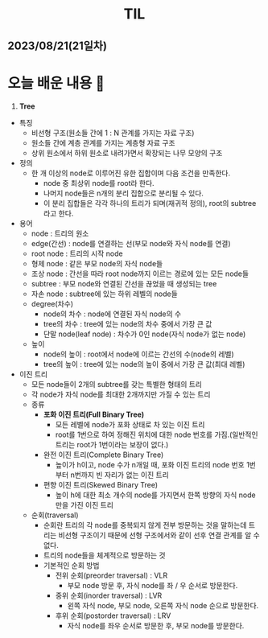 # <center>TIL<center>
## 2023/08/21(21일차)

# 오늘 배운 내용 :memo:

1. **Tree**
  - 특징
    - 비선형 구조(원소들 간에 1 : N 관계를 가지는 자료 구조)
    - 원소들 간에 계층 관계를 가지는 계층형 자료 구조
    - 상위 원소에서 하위 원소로 내려가면서 확장되는 나무 모양의 구조
  - 정의
    - 한 개 이상의 node로 이루어진 유한 집합이며 다음 조건을 만족한다.
      - node 중 최상위 node를 root라 한다.
      - 나머지 node들은 n개의 분리 집합으로 분리될 수 있다.
      - 이 분리 집합들은 각각 하나의 트리가 되며(재귀적 정의), root의 subtree라고 한다.
  - 용어
    - node : 트리의 원소
    - edge(간선) : node를 연결하는 선(부모 node와 자식 node를 연결)
    - root node : 트리의 시작 node
    - 형제 node : 같은 부모 node의 자식 node들
    - 조상 node : 간선을 따라 root node까지 이르는 경로에 있는 모든 node들
    - subtree : 부모 node와 연결된 간선을 끊었을 때 생성되는 tree
    - 자손 node : subtree에 있는 하위 레벨의 node들
    - degree(차수)
      - node의 차수 : node에 연결된 자식 node의 수
      - tree의 차수 : tree에 있는 node의 차수 중에서 가장 큰 값
      - 단말 node(leaf node) : 차수가 0인 node(자식 node가 없는 node)
    - 높이
      - node의 높이 : root에서 node에 이르는 간선의 수(node의 레벨)
      - tree의 높이 : tree에 있는 node의 높이 중에서 가장 큰 값(최대 레벨)
  - 이진 트리
    - 모든 node들이 2개의 subtree를 갖는 특별한 형태의 트리
    - 각 node가 자식 node를 최대한 2개까지만 가질 수 있는 트리
    - 종류
      - **포화 이진 트리(Full Binary Tree)**
        - 모든 레벨에 node가 포화 상태로 차 있는 이진 트리
        - root를 1번으로 하여 정해진 위치에 대한 node 번호를 가짐.(일반적인 트리는 root가 1번이라는 보장이 없다.)
      - 완전 이진 트리(Complete Binary Tree)
        - 높이가 h이고, node 수가 n개일 때, 포화 이진 트리의 node 번호 1번부터 n번까지 빈 자리가 없는 이진 트리
      - 편향 이진 트리(Skewed Binary Tree)
        - 높이 h에 대한 최소 개수의 node를 가지면서 한쪽 방향의 자식 node만을 가진 이진 트리
    - 순회(traversal)
      - 순회란 트리의 각 node를 중복되지 않게 전부 방문하는 것을 말하는데 트리는 비선형 구조이기 때문에 선형 구조에서와 같이 선후 연결 관계를 알 수 없다.
      - 트리의 node들을 체계적으로 방문하는 것
      - 기본적인 순회 방법
        - 전위 순회(preorder traversal) : VLR
          - 부모 node 방문 후, 자식 node를 좌 / 우 순서로 방문한다.
        - 중위 순회(inorder traversal) : LVR
          - 왼쪽 자식 node, 부모 node, 오른쪽 자식 node 순으로 방문한다.
        - 후위 순회(postorder traversal) : LRV
          - 자식 node를 좌우 순서로 방문한 후, 부모 node를 방문한다.
    